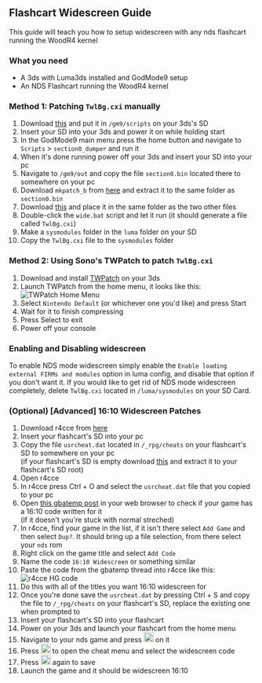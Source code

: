 ## Flashcart Widescreen Guide

This guide will teach you how to setup widescreen with any nds flashcart running the WoodR4 kernel

### What you need

* A 3ds with Luma3ds installed and GodMode9 setup
* An NDS Flashcart running the WoodR4 kernel

### Method 1: Patching `TwlBg.cxi` manually

1. Download [this](/files/flashcart_widescreen/section0_dumper.gm9) and put it in `/gm9/scripts` on your 3ds's SD
2. Insert your SD into your 3ds and power it on while holding start
3. In the GodMode9 main menu press the home button and navigate to `Scripts` > `section0_dumper` and run it
4. When it's done running power off your 3ds and insert your SD into your pc
5. Navigate to `/gm9/out` and copy the file `section0.bin` located there to somewhere on your pc
6. Download `mkpatch_b` from [here](https://puu.sh/E43fN/f7f3eb2f61.zip) and extract it to the same folder as `section0.bin`
7. Download [this](/files/flashcart_widescreen/wide.bat) and place it in the same folder as the two other files
8. Double-click the `wide.bat` script and let it run (it should generate a file called `TwlBg.cxi`)
9. Make a `sysmodules` folder in the `luma` folder on your SD 
10. Copy the `TwlBg.cxi` file to the `sysmodules` folder

### Method 2: Using Sono's TWPatch to patch `TwlBg.cxi`

1. Download and install [TWPatch](https://sono.9net.org/hebrew/TWPatch/data/TWPatch.cia) on your 3ds
2. Launch TWPatch from the home menu, it looks like this:  
![TWPatch Home Menu](/files/pic/TWPatch_Home.png)
3. Select `Nintendo Default` (or whichever one you'd like) and press Start
4. Wait for it to finish compressing
5. Press Select to exit
6. Power off your console

### Enabling and Disabling widescreen

To enable NDS mode widescreen simply enable the `Enable loading external FIRMs and modules` option in luma config, and disable that option if you don't want it. If you would like to get rid of NDS mode widescreen completely, delete `TwlBg.cxi` located in `/luma/sysmodules` on your SD Card.


### (Optional) [Advanced] 16:10 Widescreen Patches

1. Download r4cce from [here](http://hp.vector.co.jp/authors/VA013928/bin/r4cce086.zip)
2. Insert your flashcart's SD into your pc
3. Copy the file `usrcheat.dat` located in `/_rpg/cheats` on your flashcart's SD to somewhere on your pc <br/> (if your flashcart's SD is empty download [this](https://mega.nz/#!rpkhRCLB!yQdCQGOMfm3LZaf6DYOho60w5M530CZAKWu6uvQX_Eo) and extract it to your flashcart's SD root)
4. Open r4cce
5. In r4cce press Ctrl + O and select the `usrcheat.dat` file that you copied to your pc
6. Open [this gbatemp post](<https://gbatemp.net/threads/widescreen-cheats-for-ds-games-on-3ds.543212/>) in your web browser to check if your game has a 16:10 code written for it  
(if it doesn't you're stuck with normal streched)
7. In r4cce, find your game in the list, if it isn't there select `Add Game` and then select `Dup?`. It should bring up a file selection, from there select your `nds` rom
8. Right click on the game title and select `Add Code`
9. Name the code `16:10 Widescreen` or something similar
10. Paste the code from the gbatemp thread into r4cce like this:  
![r4cce HG code](/files/pic/r4cce_code.png)
11. Do this with all of the titles you want 16:10 widescreen for
12. Once you're done save the `usrcheat.dat` by pressing Ctrl + S and  copy the file to `/_rpg/cheats` on your flashcart's SD, replace the existing one when prompted to
13. Insert your flashcart's SD into your flashcart
14. Power on your 3ds and launch your flashcart from the home menu
15. Navigate to your nds game and press <img src="/files/button/3ds_button_y.png" alt="ybutton" width="20"> on it
16. Press <img src="/files/button/3ds_button_x.png" alt="xbutton" width="20"> to open the cheat menu and select the widescreen code
17. Press <img src="/files/button/3ds_button_x.png" alt="xbutton" width="20"> again to save
18. Launch the game and it should be widescreen 16:10
